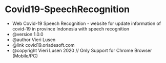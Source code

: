 # Covid19-SpeechRecognition
* Web Covid-19 Speech Recognition - website for update information of covid-19 in province Indonesia with speech recognition
* @version 1.0.0
* @author Vieri Lusen
* @link covid19.oriadesoft.com
* @copyright Vieri Lusen 2020
// Only Support for Chrome Browser (Mobile/PC)
